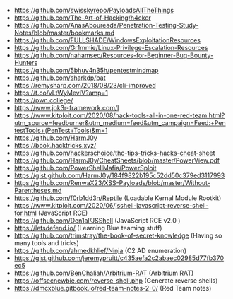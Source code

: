* https://github.com/swisskyrepo/PayloadsAllTheThings<br/>
* https://github.com/The-Art-of-Hacking/h4cker<br/>
* https://github.com/AnasAboureada/Penetration-Testing-Study-Notes/blob/master/bookmarks.md<br/>
* https://github.com/FULLSHADE/WindowsExploitationResources<br/>
* https://github.com/Gr1mmie/Linux-Privilege-Escalation-Resources<br/>
* https://github.com/nahamsec/Resources-for-Beginner-Bug-Bounty-Hunters<br/>
* https://github.com/5bhuv4n35h/pentestmindmap<br/>
* https://github.com/sharkdp/bat<br/>
* https://remysharp.com/2018/08/23/cli-improved<br/>
* https://t.co/vLtWyMevIV?amp=1<br/>
* https://pwn.college/<br/>
* https://www.jok3r-framework.com/l<br/>
* https://www.kitploit.com/2020/08/hack-tools-all-in-one-red-team.html?utm_source=feedburner&utm_medium=feed&utm_campaign=Feed:+PentestTools+(PenTest+Tools)&m=1<br/>
* https://github.com/HarmJ0y<br/>
* https://book.hacktricks.xyz/<br/>
* https://github.com/hackerschoice/thc-tips-tricks-hacks-cheat-sheet<br/>
* https://github.com/HarmJ0y/CheatSheets/blob/master/PowerView.pdf<br/>
* https://github.com/PowerShellMafia/PowerSploit<br/>
* https://gist.github.com/HarmJ0y/184f9822b195c52dd50c379ed3117993
* https://github.com/RenwaX23/XSS-Payloads/blob/master/Without-Parentheses.md
* https://github.com/f0rb1dd3n/Reptile (Loadable Kernal Module Rootkit)
* https://www.kitploit.com/2020/06/jsshell-javascript-reverse-shell-for.html (JavaScript RCE)
* https://github.com/Den1al/JSShell (JavaScript RCE v2.0 )
* https://letsdefend.io/ (Learning Blue teaming stuff)
* https://github.com/trimstray/the-book-of-secret-knowledge (Having so many tools and tricks)
* https://github.com/ahmedkhlief/Ninja (C2 AD enumeration)
* https://gist.github.com/jeremypruitt/c435aefa2c2abaec02985d77fb370ec5
* https://github.com/BenChaliah/Arbitrium-RAT (Arbitrium RAT)
* https://offsecnewbie.com/reverse_shell.php (Generate reverse shells)
* https://dmcxblue.gitbook.io/red-team-notes-2-0/ (Red Team notes)
